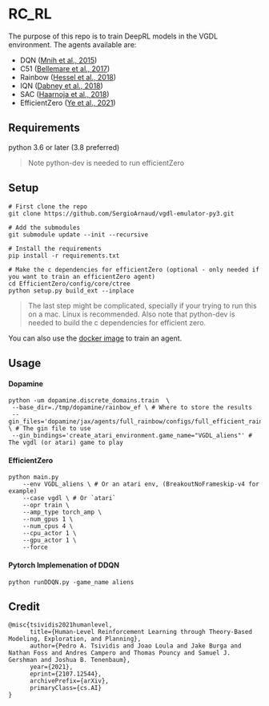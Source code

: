 # RC_RL
The purpose of this repo is to train DeepRL models in the VGDL environment. The agents
available are:

* DQN ([Mnih et al., 2015](https://storage.googleapis.com/deepmind-media/dqn/DQNNaturePaper.pdf))
* C51 ([Bellemare et al., 2017](http://proceedings.mlr.press/v70/bellemare17a.html))
* Rainbow ([Hessel et al., 2018](https://www.aaai.org/ocs/index.php/AAAI/AAAI18/paper/download/17204/16680))
* IQN ([Dabney et al., 2018](https://arxiv.org/abs/1806.06923))
* SAC ([Haarnoja et al., 2018](https://arxiv.org/abs/1812.05905))
* EfficientZero ([Ye et al., 2021](https://arxiv.org/abs/2111.00210))

## Requirements

python 3.6 or later (3.8 preferred)
> Note python-dev is needed to run efficientZero

## Setup

```
# First clone the repo
git clone https://github.com/SergioArnaud/vgdl-emulator-py3.git

# Add the submodules
git submodule update --init --recursive

# Install the requirements
pip install -r requirements.txt

# Make the c dependencies for efficientZero (optional - only needed if you want to train an efficientZero agent) 
cd EfficientZero/config/core/ctree
python setup.py build_ext --inplace

```

>  The last step might be complicated, specially if your trying to run this on a mac. Linux is recommended. Also note that python-dev is needed to build the c dependencies for efficient zero.

You can also use the [docker image](docker/) to train an agent. 

## Usage

#### Dopamine

```
python -um dopamine.discrete_domains.train  \
 --base_dir=./tmp/dopamine/rainbow_ef \ # Where to store the results
 --gin_files='dopamine/jax/agents/full_rainbow/configs/full_efficient_rainbow.gin' \ # The gin file to use
 --gin_bindings='create_atari_environment.game_name="VGDL_aliens"' # The vgdl (or atari) game to play
```

#### EfficientZero

```
python main.py 
    --env VGDL_aliens \ # Or an atari env, (BreakoutNoFrameskip-v4 for example)
    --case vgdl \ # Or `atari`
    --opr train \
    --amp_type torch_amp \
    --num_gpus 1 \
    --num_cpus 4 \
    --cpu_actor 1 \
    --gpu_actor 1 \
    --force
```

#### Pytorch Implemenation of DDQN

```
python runDDQN.py -game_name aliens
```


## Credit

```
@misc{tsividis2021humanlevel,
      title={Human-Level Reinforcement Learning through Theory-Based Modeling, Exploration, and Planning}, 
      author={Pedro A. Tsividis and Joao Loula and Jake Burga and Nathan Foss and Andres Campero and Thomas Pouncy and Samuel J. Gershman and Joshua B. Tenenbaum},
      year={2021},
      eprint={2107.12544},
      archivePrefix={arXiv},
      primaryClass={cs.AI}
}
